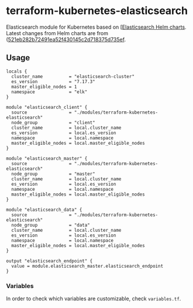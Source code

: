 # terraform-kubernetes-elasticsearch

Elasticsearch module for Kubernetes based on [[Elasticsearch Helm charts](https://github.com/elastic/helm-charts/tree/master/elasticsearch). Latest changes from Helm charts are from ([521eb282b72491ea52f430145c2d718375d735ef](https://github.com/elastic/helm-charts/commit/521eb282b72491ea52f430145c2d718375d735ef#diff-18897dcfce6a4e7ae63a3baeed443c48).

## Usage

```hcl-terraform
locals {
  cluster_name          = "elasticsearch-cluster"
  es_version            = "7.17.3"
  master_eligible_nodes = 1
  namespace             = "elk"
}

module "elasticsearch_client" {
  source                = "./modules/terraform-kubernetes-elasticsearch"
  node_group            = "client"
  cluster_name          = local.cluster_name
  es_version            = local.es_version
  namespace             = local.namespace
  master_eligible_nodes = local.master_eligible_nodes
}

module "elasticsearch_master" {
  source                = "./modules/terraform-kubernetes-elasticsearch"
  node_group            = "master"
  cluster_name          = local.cluster_name
  es_version            = local.es_version
  namespace             = local.namespace
  master_eligible_nodes = local.master_eligible_nodes
}

module "elasticsearch_data" {
  source                = "./modules/terraform-kubernetes-elasticsearch"
  node_group            = "data"
  cluster_name          = local.cluster_name
  es_version            = local.es_version
  namespace             = local.namespace
  master_eligible_nodes = local.master_eligible_nodes
}

output "elasticsearch_endpoint" {
  value = module.elasticsearch_master.elasticsearch_endpoint
}
```

### Variables

In order to check which variables are customizable, check `variables.tf`.
